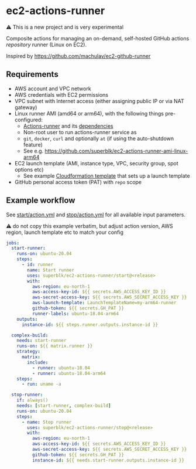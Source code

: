 # ec2-actions-runner

⚠️ This is a new project and is very experimental

Composite actions for managing an on-demand, self-hosted GitHub actions _repository_ runner (Linux on EC2).

Inspired by <https://github.com/machulav/ec2-github-runner>

## Requirements

- AWS account and VPC network
- AWS credentials with EC2 permissions
- VPC subnet with Internet access (either assigning public IP or via NAT gateway)
- Linux runner AMI (amd64 or arm64), with the following things pre-configured:
  - [Actions-runner](https://github.com/actions/runner) and its [dependencies](https://github.com/actions/runner/blob/main/docs/start/envlinux.md)
  - Non-root user to run actions-runner service as
  - `git`, `docker`, `curl` and optionally `at` (if using the auto-shutdown feature)
  - See e.g. <https://github.com/superblk/ec2-actions-runner-ami-linux-arm64>
- EC2 launch template (AMI, instance type, VPC, security group, spot options etc)
  - See example [Cloudformation template](https://gist.github.com/jpalomaki/003c4d173a856cf64c6d35f8869a2de8) that sets up a launch template
- GitHub personal access token (PAT) with `repo` scope

## Example workflow

See [start/action.yml](start/action.yml) and [stop/action.yml](stop/action.yml) for all available input parameters.

:warning: do not copy this example verbatim, but adjust action version, AWS region, launch template etc to match your config

```yaml
jobs:
  start-runner:
    runs-on: ubuntu-20.04
    steps:
      - id: runner
        name: Start runner
        uses: superblk/ec2-actions-runner/start@<release>
        with:
          aws-region: eu-north-1
          aws-access-key-id: ${{ secrets.AWS_ACCESS_KEY_ID }}
          aws-secret-access-key: ${{ secrets.AWS_SECRET_ACCESS_KEY }}
          aws-launch-template: LaunchTemplateName=my-arm64-runner
          github-token: ${{ secrets.GH_PAT }}
          runner-labels: ubuntu-18.04-arm64
    outputs:
      instance-id: ${{ steps.runner.outputs.instance-id }}

  complex-build:
    needs: start-runner
    runs-on: ${{ matrix.runner }}
    strategy:
      matrix:
        include:
          - runner: ubuntu-18.04
          - runner: ubuntu-18.04-arm64
    steps:
      - run: uname -a

  stop-runner:
    if: always()
    needs: [start-runner, complex-build]
    runs-on: ubuntu-20.04
    steps:
      - name: Stop runner
        uses: superblk/ec2-actions-runner/stop@<release>
        with:
          aws-region: eu-north-1
          aws-access-key-id: ${{ secrets.AWS_ACCESS_KEY_ID }}
          aws-secret-access-key: ${{ secrets.AWS_SECRET_ACCESS_KEY }}
          github-token: ${{ secrets.GH_PAT }}
          instance-id: ${{ needs.start-runner.outputs.instance-id }}
```
